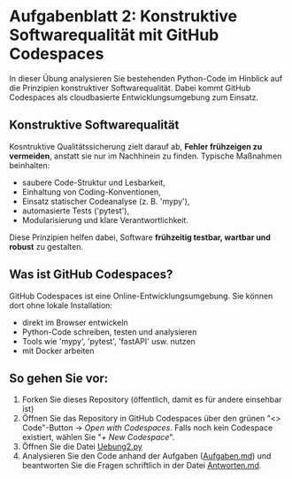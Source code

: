# Aufgabenblatt 2: Konstruktive Softwarequalität mit GitHub Codespaces 

In dieser Übung analysieren Sie bestehenden Python-Code im Hinblick auf die Prinzipien konstruktiver Softwarequalität. Dabei kommt GitHub Codespaces als cloudbasierte Entwicklungsumgebung zum Einsatz.

## Konstruktive Softwarequalität

Kosntruktive Qualitätssicherung zielt darauf ab, **Fehler frühzeigen zu vermeiden**, anstatt sie nur im Nachhinein zu finden.
Typische Maßnahmen beinhalten:

- saubere Code-Struktur und Lesbarkeit,
- Einhaltung von Coding-Konventionen,
- Einsatz statischer Codeanalyse (z. B. 'mypy'),
- automasierte Tests ('pytest'),
- Modularisierung und klare Verantwortlichkeit.

Diese Prinzipien helfen dabei, Software **frühzeitig testbar, wartbar und robust** zu gestalten.




## Was ist GitHub Codespaces?

GitHub Codespaces ist eine Online-Entwicklungsumgebung.
Sie können dort ohne lokale Installation:

- direkt im Browser entwickeln
- Python-Code schreiben, testen und analysieren
- Tools wie 'mypy', 'pytest', 'fastAPI' usw. nutzen
- mit Docker arbeiten

## So gehen Sie vor:

1. Forken Sie dieses Repository (öffentlich, damit es für andere einsehbar ist)
2. Öffnen Sie das Repository in GitHub Codespaces über den grünen "<> Code"-Button → *Open with Codespaces*. Falls noch kein Codespace existiert, wählen Sie "*+ New Codespace*".
3. Öffnen Sie die Datei [Uebung2.py](./Uebung2.py)
4. Analysieren Sie den Code anhand der Aufgaben ([Aufgaben.md](./Aufgaben.md)) und beantworten Sie die Fragen schriftlich in der Datei [Antworten.md](./Antworten.md).


